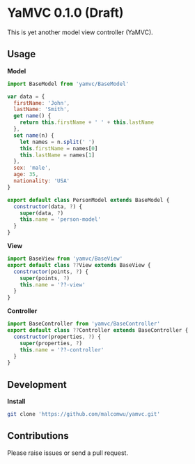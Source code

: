 # YaMVC 0.1.0 (Draft)
This is yet another model view controller (YaMVC).

## Usage
**Model**
```js
import BaseModel from 'yamvc/BaseModel'

var data = {
  firstName: 'John',
  lastName: 'Smith',
  get name() {
    return this.firstName + ' ' + this.lastName
  },
  set name(n) {
    let names = n.split(' ')
    this.firstName = names[0]
    this.lastName = names[1]
  },
  sex: 'male',
  age: 35,
  nationality: 'USA'
}

export default class PersonModel extends BaseModel {
  constructor(data, ?) {
    super(data, ?)
    this.name = 'person-model'
  }
}
```

**View**
```js
import BaseView from 'yamvc/BaseView'
export default class ??View extends BaseView {
  constructor(points, ?) {
    super(points, ?)
    this.name = '??-view'
  }
}
```

**Controller**
```js
import BaseController from 'yamvc/BaseController'
export default class ??Controller extends BaseController {
  constructor(properties, ?) {
    super(properties, ?)
    this.name = '??-controller'
  }
}
```

## Development
**Install**
```sh
git clone 'https://github.com/malcomwu/yamvc.git'
```

## Contributions
Please raise issues or send a pull request.
